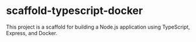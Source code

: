 # scaffold-typescript-docker
This project is a scaffold for building a Node.js application using TypeScript, Express, and Docker. 
